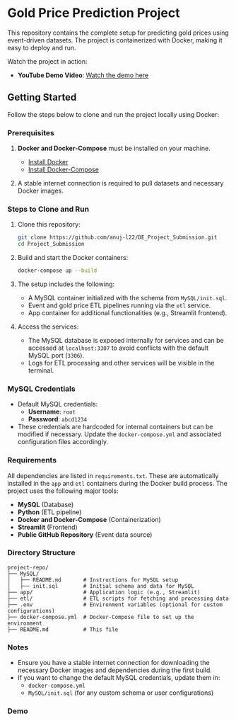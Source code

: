 
# Gold Price Prediction Project

This repository contains the complete setup for predicting gold prices using event-driven datasets. The project is containerized with Docker, making it easy to deploy and run.

Watch the project in action:
- **YouTube Demo Video**: [Watch the demo here]([https://www.youtube.com/watch?v=your-demo-link](https://youtu.be/yfBAJExhg90?si=t-iun44gaLVvZNli))
  
## Getting Started

Follow the steps below to clone and run the project locally using Docker:

### Prerequisites

1. **Docker and Docker-Compose** must be installed on your machine.
   - [Install Docker](https://docs.docker.com/get-docker/)
   - [Install Docker-Compose](https://docs.docker.com/compose/install/)

2. A stable internet connection is required to pull datasets and necessary Docker images.

### Steps to Clone and Run

1. Clone this repository:
   ```bash
   git clone https://github.com/anuj-l22/DE_Project_Submission.git
   cd Project_Submission
   ```

2. Build and start the Docker containers:
   ```bash
   docker-compose up --build
   ```

3. The setup includes the following:
   - A MySQL container initialized with the schema from `MySQL/init.sql`.
   - Event and gold price ETL pipelines running via the `etl` service.
   - App container for additional functionalities (e.g., Streamlit frontend).

4. Access the services:
   - The MySQL database is exposed internally for services and can be accessed at `localhost:3307` to avoid conflicts with the default MySQL port (`3306`).
   - Logs for ETL processing and other services will be visible in the terminal.

### MySQL Credentials

- Default MySQL credentials:
  - **Username**: `root`
  - **Password**: `abcd1234`
- These credentials are hardcoded for internal containers but can be modified if necessary. Update the `docker-compose.yml` and associated configuration files accordingly.

### Requirements

All dependencies are listed in `requirements.txt`. These are automatically installed in the `app` and `etl` containers during the Docker build process. The project uses the following major tools:
- **MySQL** (Database)
- **Python** (ETL pipeline)
- **Docker and Docker-Compose** (Containerization)
- **Streamlit** (Frontend)
- **Public GitHub Repository** (Event data source)

### Directory Structure

```
project-repo/
├── MySQL/
│   ├── README.md       # Instructions for MySQL setup
│   ├── init.sql        # Initial schema and data for MySQL
├── app/                # Application logic (e.g., Streamlit)
├── etl/                # ETL scripts for fetching and processing data
├── .env                # Environment variables (optional for custom configurations)
├── docker-compose.yml  # Docker-Compose file to set up the environment
├── README.md           # This file
```

### Notes

- Ensure you have a stable internet connection for downloading the necessary Docker images and dependencies during the first build.
- If you want to change the default MySQL credentials, update them in:
  - `docker-compose.yml`
  - `MySQL/init.sql` (for any custom schema or user configurations)

### Demo






